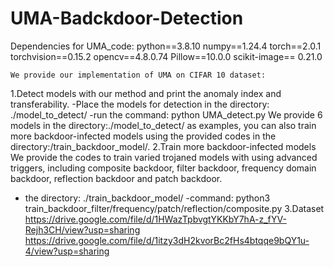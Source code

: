 # UMA-Badckdoor-Detection

Dependencies for UMA_code:
python==3.8.10
numpy==1.24.4
torch==2.0.1
torchvision==0.15.2
opencv==4.8.0.74
Pillow==10.0.0
scikit-image== 0.21.0

	We provide our implementation of UMA on CIFAR 10 dataset:
1.Detect models with our method and print the anomaly index and transferability.
   -Place the models for detection in the directory: ./model_to_detect/ 
   -run the command: python UMA_detect.py
  We provide 6 models in the directory:./model_to_detect/ as examples, you can also train more backdoor-infected models using the provided codes in the directory:/train_backdoor_model/.
2.Train more backdoor-infected models
   We provide the codes to train varied trojaned models with using advanced triggers, including composite backdoor, filter backdoor, frequency domain backdoor, reflection backdoor and patch backdoor.
- the directory: ./train_backdoor_model/
-command: python3 train_backdoor_filter/frequency/patch/reflection/composite.py
3.Dataset
https://drive.google.com/file/d/1HWazTpbvgtYKKbY7hA-z_fYV-Rejh3CH/view?usp=sharing
https://drive.google.com/file/d/1itzy3dH2kvorBc2fHs4btqqe9bQY1u-4/view?usp=sharing
